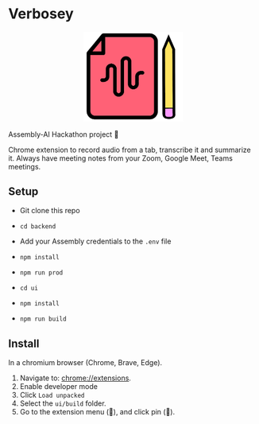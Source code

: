 # Verbosey

<p align="center"><img src="./assets/logo.png" width="200px"></p>


Assembly-AI Hackathon project 📢

Chrome extension to record audio from a tab, transcribe it and summarize it.
Always have meeting notes from your Zoom, Google Meet, Teams meetings.

## Setup

- Git clone this repo
- `cd backend`
- Add your Assembly credentials to the `.env` file
- `npm install`
- `npm run prod`

- `cd ui`
- `npm install`
- `npm run build`

## Install

In a chromium browser (Chrome, Brave, Edge).

1. Navigate to: [chrome://extensions](chrome://extensions).
2. Enable developer mode
3. Click `Load unpacked`
4. Select the `ui/build` folder.
5. Go to the extension menu (🧩), and click pin (📌).
